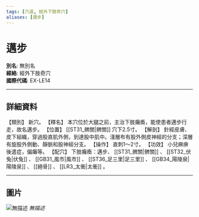 ```yaml
---
tags: [穴道, 經外下肢奇穴]
aliases: [邁步]
---
```


# 邁步

**別名**: 無別名  
**經絡**: 經外下肢奇穴  
**國際代碼**: EX-LE14  

---

## 詳細資料
【類別】
新穴。
【釋名】
本穴位於大腿之前，主治下肢癱瘓，能使患者邁步行走，故名邁步。
【位置】 [[ST31_髀關|髀關]] 穴下2.5寸。
【解剖】
針經皮膚、皮下組織，穿過股直肌外側，到達股中肌中。淺層布有股外側皮神經的分支；深層有旋股外側動、靜脈和股神經分支。
【操作】
直刺1～2寸。
【功效】
小兒麻痹後遣症，偏癱等。
【配穴】
下肢癱瘓：邁步、 [[ST31_髀關|髀關]] 、 [[ST32_伏兔|伏兔]] 、 [[GB31_風市|風市]] 、 [[ST36_足三里|足三里]] 、 [[GB34_陽陵泉|陽陵泉]] 、 [[絕骨]] 、 [[LR3_太衝|太衝]] 。

---

## 圖片
![無描述](https://yibian.hopto.org/pic/shu16/485.gif)
_無描述_

